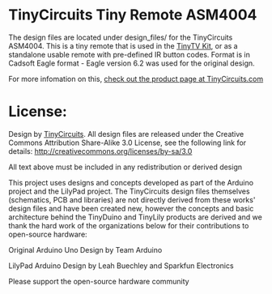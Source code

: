 # TinyCircuits Tiny Remote ASM4004

The design files are located under design_files/ for the TinyCircuits ASM4004. This is a tiny remote that is used in the [TinyTV Kit](https://tinycircuits.com/products/tinytv-diy-kit), or as a standalone usable remote with pre-defined IR button codes. 
Format is in Cadsoft Eagle format - Eagle version 6.2 was used for the original design.

For more infomation on this, [check out the product page at TinyCircuits.com](https://tinycircuits.com/products/tiny-remote)

# License:

Design by [TinyCircuits](https://tinycircuits.com/).
All design files are released under the Creative Commons Attribution Share-Alike 3.0 License, see the following link for details: http://creativecommons.org/licenses/by-sa/3.0

All text above must be included in any redistribution or derived design

This project uses designs and concepts developed as part of the Arduino project and the LilyPad project.  The TinyCircuits design files themselves (schematics, PCB and libraries) are not directly derived from these works' design files and have been created new, however the concepts and basic architecture behind the TinyDuino and TinyLily products are derived and we thank the hard work of the organizations below for their contributions to open-source hardware:
  
Original Arduino Uno Design by Team Arduino

LilyPad Arduino Design by Leah Buechley and Sparkfun Electronics

Please support the open-source hardware community 

